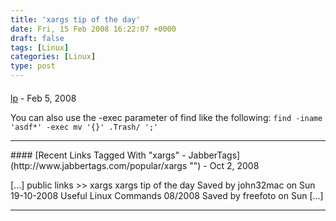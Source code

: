 ```yaml
---
title: 'xargs tip of the day'
date: Fri, 15 Feb 2008 16:22:07 +0000
draft: false
tags: [Linux]
categories: [Linux]
type: post
---
```



#### 
[lp]( "hensgaard@netti.fi") - <time datetime="2008-02-15 14:07:21">Feb 5, 2008</time>

You can also use the -exec parameter of find like the following: `find -iname 'asdf*' -exec mv '{}' .Trash/ ';'`
<hr />
#### 
[Recent Links Tagged With "xargs" - JabberTags](http://www.jabbertags.com/popular/xargs "") - <time datetime="2008-10-21 01:49:40">Oct 2, 2008</time>

\[...\] public links >> xargs xargs tip of the day Saved by john32mac on Sun 19-10-2008 Useful Linux Commands 08/2008 Saved by freefoto on Sun \[...\]
<hr />
